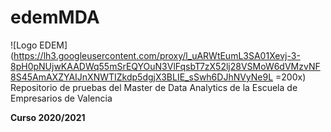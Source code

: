 # edemMDA

![Logo EDEM](https://lh3.googleusercontent.com/proxy/l_uARWtEumL3SA01Xevj-3-8pH0pNUjwKAADWq55mSrEQYOuN3VlFqsbT7zX52lj28VSMoW6dVMzvNF8S45AmAXZYAIJnXNWTIZkdp5dgjX3BLIE_sSwh6DJhNVyNe9L  =200x)
Repositorio de pruebas del Master de Data Analytics de la Escuela de Empresarios de Valencia

**Curso 2020/2021** 
